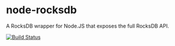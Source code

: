 node-rocksdb
============

A RocksDB wrapper for Node.JS that exposes the full RocksDB API.

[![Build Status](https://travis-ci.org/tristanz/node-rocksdb.png)](https://travis-ci.org/tristanz/node-rocksdb)
